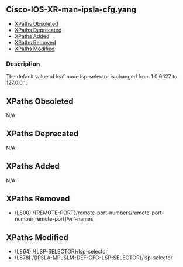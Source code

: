 ## Cisco-IOS-XR-man-ipsla-cfg.yang

- [XPaths Obsoleted](#xpaths-obsoleted)
- [XPaths Deprecated](#xpaths-deprecated)
- [XPaths Added](#xpaths-added)
- [XPaths Removed](#xpaths-removed)
- [XPaths Modified](#xpaths-modified)

### Description

The default value of leaf node lsp-selector is changed from 1.0.0.127 to 127.0.0.1.

## XPaths Obsoleted

N/A

## XPaths Deprecated

N/A

## XPaths Added

N/A

## XPaths Removed

- (L800)	/{REMOTE-PORT}/remote-port-numbers/remote-port-number[remote-port]/vrf-names

## XPaths Modified

- (L864)	/{LSP-SELECTOR}/lsp-selector
- (L878)	/{IPSLA-MPLSLM-DEF-CFG-LSP-SELECTOR}/lsp-selector

